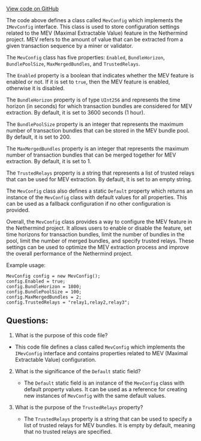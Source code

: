 [View code on GitHub](https://github.com/NethermindEth/nethermind/src/Nethermind/Nethermind.Mev/MevConfig.cs)

The code above defines a class called `MevConfig` which implements the `IMevConfig` interface. This class is used to store configuration settings related to the MEV (Maximal Extractable Value) feature in the Nethermind project. MEV refers to the amount of value that can be extracted from a given transaction sequence by a miner or validator. 

The `MevConfig` class has five properties: `Enabled`, `BundleHorizon`, `BundlePoolSize`, `MaxMergedBundles`, and `TrustedRelays`. 

The `Enabled` property is a boolean that indicates whether the MEV feature is enabled or not. If it is set to `true`, then the MEV feature is enabled, otherwise it is disabled. 

The `BundleHorizon` property is of type `UInt256` and represents the time horizon (in seconds) for which transaction bundles are considered for MEV extraction. By default, it is set to 3600 seconds (1 hour). 

The `BundlePoolSize` property is an integer that represents the maximum number of transaction bundles that can be stored in the MEV bundle pool. By default, it is set to 200. 

The `MaxMergedBundles` property is an integer that represents the maximum number of transaction bundles that can be merged together for MEV extraction. By default, it is set to 1. 

The `TrustedRelays` property is a string that represents a list of trusted relays that can be used for MEV extraction. By default, it is set to an empty string. 

The `MevConfig` class also defines a static `Default` property which returns an instance of the `MevConfig` class with default values for all properties. This can be used as a fallback configuration if no other configuration is provided. 

Overall, the `MevConfig` class provides a way to configure the MEV feature in the Nethermind project. It allows users to enable or disable the feature, set time horizons for transaction bundles, limit the number of bundles in the pool, limit the number of merged bundles, and specify trusted relays. These settings can be used to optimize the MEV extraction process and improve the overall performance of the Nethermind project. 

Example usage:

```
MevConfig config = new MevConfig();
config.Enabled = true;
config.BundleHorizon = 1800;
config.BundlePoolSize = 100;
config.MaxMergedBundles = 2;
config.TrustedRelays = "relay1,relay2,relay3";
```
## Questions: 
 1. What is the purpose of this code file?
   - This code file defines a class called `MevConfig` which implements the `IMevConfig` interface and contains properties related to MEV (Maximal Extractable Value) configuration.

2. What is the significance of the `Default` static field?
   - The `Default` static field is an instance of the `MevConfig` class with default property values. It can be used as a reference for creating new instances of `MevConfig` with the same default values.

3. What is the purpose of the `TrustedRelays` property?
   - The `TrustedRelays` property is a string that can be used to specify a list of trusted relays for MEV bundles. It is empty by default, meaning that no trusted relays are specified.